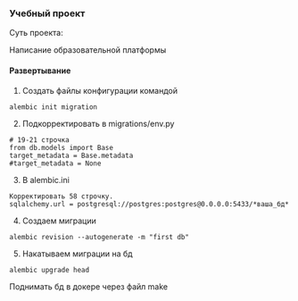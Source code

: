 ### Учебный проект

Суть проекта:


Написание образовательной платформы 


#### Развертывание

1) Создать файлы конфигурации командой
```console
alembic init migration
```
2) Подкорректировать в migrations/env.py
```code
# 19-21 строчка
from db.models import Base
target_metadata = Base.metadata
#target_metadata = None
```
3) В alembic.ini
```code
Корректировать 58 строчку.
sqlalchemy.url = postgresql://postgres:postgres@0.0.0.0:5433/*ваша_бд*
```

4) Создаем миграции
```code
alembic revision --autogenerate -m "first db"
```
5)  Накатываем миграции на бд
```code
alembic upgrade head
```




Поднимать  бд в докере через файл make

